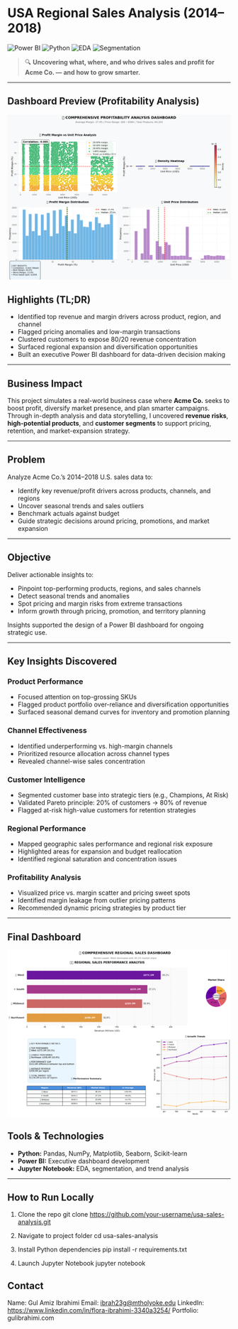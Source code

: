 # USA Regional Sales Analysis (2014–2018)

![Power BI](https://img.shields.io/badge/PowerBI-Dashboard-yellow)
![Python](https://img.shields.io/badge/Python-3.9-blue)
![EDA](https://img.shields.io/badge/EDA-Exploratory_Analysis-green)
![Segmentation](https://img.shields.io/badge/Customer-Segmentation-purple)

> 🔍 **Uncovering what, where, and who drives sales and profit for Acme Co. — and how to grow smarter.**

---

## Dashboard Preview (Profitability Analysis)

![Profitability Analysis Preview](/profitability_analysis.png)

## Highlights (TL;DR)

- Identified top revenue and margin drivers across product, region, and channel
- Flagged pricing anomalies and low-margin transactions
- Clustered customers to expose 80/20 revenue concentration
- Surfaced regional expansion and diversification opportunities
- Built an executive Power BI dashboard for data-driven decision making

---

## Business Impact

This project simulates a real-world business case where **Acme Co.** seeks to boost profit, diversify market presence, and plan smarter campaigns. Through in-depth analysis and data storytelling, I uncovered **revenue risks**, **high-potential products**, and **customer segments** to support pricing, retention, and market-expansion strategy.

---

## Problem

Analyze Acme Co.’s 2014–2018 U.S. sales data to:

- Identify key revenue/profit drivers across products, channels, and regions
- Uncover seasonal trends and sales outliers
- Benchmark actuals against budget
- Guide strategic decisions around pricing, promotions, and market expansion

---

## Objective

Deliver actionable insights to:

- Pinpoint top-performing products, regions, and sales channels
- Detect seasonal trends and anomalies
- Spot pricing and margin risks from extreme transactions
- Inform growth through pricing, promotion, and territory planning

Insights supported the design of a Power BI dashboard for ongoing strategic use.

---

## Key Insights Discovered

### Product Performance
- Focused attention on top-grossing SKUs
- Flagged product portfolio over-reliance and diversification opportunities
- Surfaced seasonal demand curves for inventory and promotion planning

### Channel Effectiveness
- Identified underperforming vs. high-margin channels
- Prioritized resource allocation across channel types
- Revealed channel-wise sales concentration

### Customer Intelligence
- Segmented customer base into strategic tiers (e.g., Champions, At Risk)
- Validated Pareto principle: 20% of customers → 80% of revenue
- Flagged at-risk high-value customers for retention strategies

### Regional Performance
- Mapped geographic sales performance and regional risk exposure
- Highlighted areas for expansion and budget reallocation
- Identified regional saturation and concentration issues

### Profitability Analysis
- Visualized price vs. margin scatter and pricing sweet spots
- Identified margin leakage from outlier pricing patterns
- Recommended dynamic pricing strategies by product tier

---
## Final Dashboard
![Dashboard Preview](/preview.png)

## Tools & Technologies

- **Python:** Pandas, NumPy, Matplotlib, Seaborn, Scikit-learn
- **Power BI:** Executive dashboard development
- **Jupyter Notebook:** EDA, segmentation, and trend analysis

---

## How to Run Locally

1. Clone the repo
git clone https://github.com/your-username/usa-sales-analysis.git

2. Navigate to project folder
cd usa-sales-analysis

3. Install Python dependencies
pip install -r requirements.txt

4. Launch Jupyter Notebook
jupyter notebook

## Contact
Name: Gul Amiz Ibrahimi
Email: ibrah23g@mtholyoke.edu
LinkedIn: https://www.linkedin.com/in/flora-ibrahimi-3340a3254/
Portfolio: gulibrahimi.com

